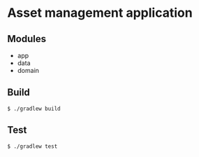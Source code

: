 # Asset management application

## Modules

* app
* data
* domain

## Build

```shell script
$ ./gradlew build
```

## Test

```shell script
$ ./gradlew test
```
